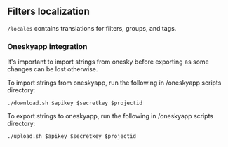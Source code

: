 ## Filters localization

`/locales` contains translations for filters, groups, and tags.

### Oneskyapp integration

It's important to import strings from onesky before exporting as some changes can be lost otherwise.

To import strings from oneskyapp, run the following in /oneskyapp scripts directory:
```
./download.sh $apikey $secretkey $projectid
```

To export strings to oneskyapp, run the following in /oneskyapp scripts directory:
```
./upload.sh $apikey $secretkey $projectid
```